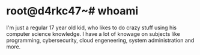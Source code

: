 # root@d4rkc47~# whoami
I'm just a regular 17 year old kid, who likes to do crazy stuff using his computer science knowledge. I have a lot of knowage on subjects like programming, cybersecurity, cloud engeneering, system administration and more.
